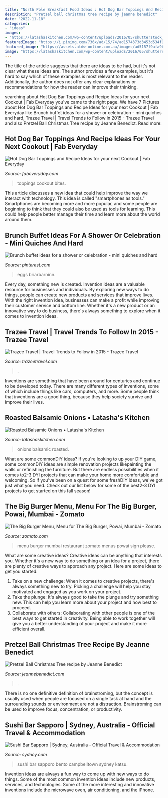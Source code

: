```yaml
---
title: "North Pole Breakfast Food Ideas : Hot Dog Bar Toppings And Recipe Ideas For Your Next Cookout"
description: "Pretzel ball christmas tree recipe by jeanne benedict"
date: "2022-11-18"
categories:
- "ideas"
images:
- "https://latashaskitchen.com/wp-content/uploads/2016/05/shutterstock_153799472_Roasted-Balsamic-Onions_500k.jpg"
featuredImage: "https://i.pinimg.com/736x/ad/15/74/ad1574373d3453d534f99f14a68bdb9b.jpg"
featured_image: "https://assets.atdw-online.com.au/images/ad5157f9afa9baad852b2bd7aac1647f.jpeg?rect=0"
image: "https://latashaskitchen.com/wp-content/uploads/2016/05/shutterstock_153799472_Roasted-Balsamic-Onions_500k.jpg"
---
```



The title of the article suggests that there are ideas to be had, but it's not clear what these ideas are. The author provides a few examples, but it's hard to say which of these examples is most relevant to the reader. Additionally, the author does not offer any clear explanations or recommendations for how the reader can improve their thinking.

	

		
searching about Hot Dog Bar Toppings and Recipe Ideas for your next Cookout | Fab Everyday you've came to the right page. We have 7 Pictures about Hot Dog Bar Toppings and Recipe Ideas for your next Cookout | Fab Everyday like Brunch buffet ideas for a shower or celebration - mini quiches and hard, Trazee Travel | Travel Trends to Follow in 2015 - Trazee Travel and also Pretzel Ball Christmas Tree recipe by Jeanne Benedict. Read more:
		
    
## Hot Dog Bar Toppings And Recipe Ideas For Your Next Cookout | Fab Everyday

<img loading=lazy src="https://fabeveryday.com/wp-content/uploads/2017/05/Hot-Dog-Bar-Toppings-Reuben-Dog.jpg" onerror="this.onerror=null;this.src='https://tse2.mm.bing.net/th?id=OIP.w8NyivZ1kiHgelmFHIbZGgHaLH&amp;pid=15.1';" alt="Hot Dog Bar Toppings and Recipe Ideas for your next Cookout | Fab Everyday">

_Source: fabeveryday.com_

>toppings cookout bites. 

	

This article discusses a new idea that could help improve the way we interact with technology. This idea is called "smartphones as tools." Smartphones are becoming more and more popular, and some people are beginning to think that they could also be used as tools for learning. This could help people better manage their time and learn more about the world around them.

    
## Brunch Buffet Ideas For A Shower Or Celebration - Mini Quiches And Hard

<img loading=lazy src="https://i.pinimg.com/736x/ad/15/74/ad1574373d3453d534f99f14a68bdb9b.jpg" onerror="this.onerror=null;this.src='https://tse3.mm.bing.net/th?id=OIP.MfwsPDseyHg30JWxbSKWgAHaLH&amp;pid=15.1';" alt="Brunch buffet ideas for a shower or celebration - mini quiches and hard">

_Source: pinterest.com_

>eggs briarbarninn. 

	

Every day, something new is created. Invention ideas are a valuable resource for businesses and individuals. By exploring new ways to do things, people can create new products and services that improve lives. With the right invention idea, businesses can make a profit while improving their customer service and bottom line. Whether it's a new product or an innovative way to do business, there's always something to explore when it comes to invention ideas.

    
## Trazee Travel | Travel Trends To Follow In 2015 - Trazee Travel

<img loading=lazy src="http://www.trazeetravel.com/wp-content/uploads/2014/12/Alvear-Palace-Brunch-Buffet-©-Hawkins.jpg" onerror="this.onerror=null;this.src='https://tse4.mm.bing.net/th?id=OIP.eAvXfRTYo6KeXNlsX9SBvQHaE6&amp;pid=15.1';" alt="Trazee Travel | Travel Trends to Follow in 2015 - Trazee Travel">

_Source: trazeetravel.com_

>. 

	

Inventions are something that have been around for centuries and continue to be developed today. There are many different types of inventions, some of which include things like cars, computers, and more. Some people think that inventions are a good thing, because they help society survive and improve their lives.

    
## Roasted Balsamic Onions • Latasha&#039;s Kitchen

<img loading=lazy src="https://latashaskitchen.com/wp-content/uploads/2016/05/shutterstock_153799472_Roasted-Balsamic-Onions_500k.jpg" onerror="this.onerror=null;this.src='https://tse2.mm.bing.net/th?id=OIP.dpDEc8UJKsFvp7q2hDK9mgHaE8&amp;pid=15.1';" alt="Roasted Balsamic Onions • Latasha&#039;s Kitchen">

_Source: latashaskitchen.com_

>onions balsamic roasted. 

	

What are some commonDIY ideas?
If you're looking to up your DIY game, some commonDIY ideas are simple renovation projects likepainting the walls or refinishing the furniture. But there are endless possibilities when it comes to2-3 DYI projects that can make your home more comfortable and welcoming. So if you've been on a quest for some freshDIY ideas, we've got just what you need. Check out our list below for some of the best2-3 DYI projects to get started on this fall season!

    
## The Big Burger Menu, Menu For The Big Burger, Powai, Mumbai - Zomato

<img loading=lazy src="https://b.zmtcdn.com/data/menus/428/36428/06f246998741e281e3013493273d068c.jpg" onerror="this.onerror=null;this.src='https://tse1.mm.bing.net/th?id=OIP.UPHm4nXAIZbvBSpnNwIG6AAAAA&amp;pid=15.1';" alt="The Big Burger Menu, Menu for The Big Burger, Powai, Mumbai - Zomato">

_Source: zomato.com_

>menu burger mumbai restaurant zomato menus powai sign please. 

	

What are some creative ideas?
Creative ideas can be anything that interests you. Whether it's a new way to do something or an idea for a project, there are plenty of creative ways to approach any project. Here are some ideas to get you started: 
1. Take on a new challenge: When it comes to creative projects, there's always something new to try. Picking a challenge will help you stay motivated and engaged as you work on your project. 
2. Take the plunge: It's always good to take the plunge and try something new. This can help you learn more about your project and how best to proceed. 
3. Collaborate with others: Collaborating with other people is one of the best ways to get started in creativity. Being able to work together will give you a better understanding of your project and make it more efficient overall.

    
## Pretzel Ball Christmas Tree Recipe By Jeanne Benedict

<img loading=lazy src="https://www.jeannebenedict.com/wp-content/uploads/2013/12/Christmas-Fruit-Tree.jpg" onerror="this.onerror=null;this.src='https://tse1.mm.bing.net/th?id=OIP.ErB7gh2o2KOGL3dzFObBoAHaM3&amp;pid=15.1';" alt="Pretzel Ball Christmas Tree recipe by Jeanne Benedict">

_Source: jeannebenedict.com_

>. 

	

There is no one definitive definition of brainstroming, but the concept is usually used when people are focused on a single task at hand and the surrounding sounds or environment are not a distraction. Brainstroming can be used to improve focus, concentration, or productivity.

    
## Sushi Bar Sapporo | Sydney, Australia - Official Travel &amp; Accommodation

<img loading=lazy src="https://assets.atdw-online.com.au/images/ad5157f9afa9baad852b2bd7aac1647f.jpeg?rect=0" onerror="this.onerror=null;this.src='https://tse1.mm.bing.net/th?id=OIP.rWGWu5_uOdV2uVIec7GlAwHaFj&amp;pid=15.1';" alt="Sushi Bar Sapporo | Sydney, Australia - Official Travel &amp; Accommodation">

_Source: sydney.com_

>sushi bar sapporo bento campbelltown sydney katsu. 

	

Invention ideas are always a fun way to come up with new ways to do things. Some of the most common invention ideas include new products, services, and technologies. Some of the more interesting and innovative inventions include the microwave oven, air conditioning, and the iPhone.

